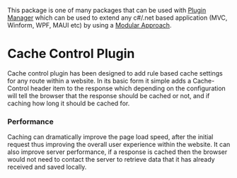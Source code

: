 ﻿This package is one of many packages that can be used with [Plugin Manager](https://www.nuget.org/packages/PluginManager) which can be used to extend any c#/.net based application (MVC, Winform, WPF, MAUI etc) by using a [Modular Approach](https://pluginmanager.website/docs/Document/A-Modular-Approach/).

# Cache Control Plugin
Cache control plugin has been designed to add rule based cache settings for any route within a website. In its basic form it simple adds a Cache-Control header item to the response which depending on the configuration will tell the browser that the response should be cached or not, and if caching how long it should be cached for.

### Performance
Caching can dramatically improve the page load speed, after the initial request thus improving the overall user experience within the website. It can also improve server performance, if a response is cached then the browser would not need to contact the server to retrieve data that it has already received and saved locally.